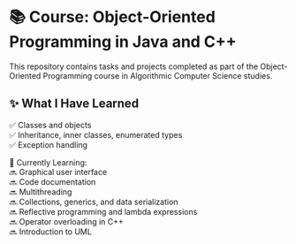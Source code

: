 # 📚 Course: Object-Oriented Programming in Java and C++

This repository contains tasks and projects completed as part of the Object-Oriented Programming course in Algorithmic Computer Science studies.

## ✨ What I Have Learned
✅ Classes and objects  
✅ Inheritance, inner classes, enumerated types  
✅ Exception handling  

🚧 Currently Learning:  
🔜 Graphical user interface  
🔜 Code documentation  
🔜 Multithreading  
🔜 Collections, generics, and data serialization  
🔜 Reflective programming and lambda expressions  
🔜 Operator overloading in C++  
🔜 Introduction to UML
